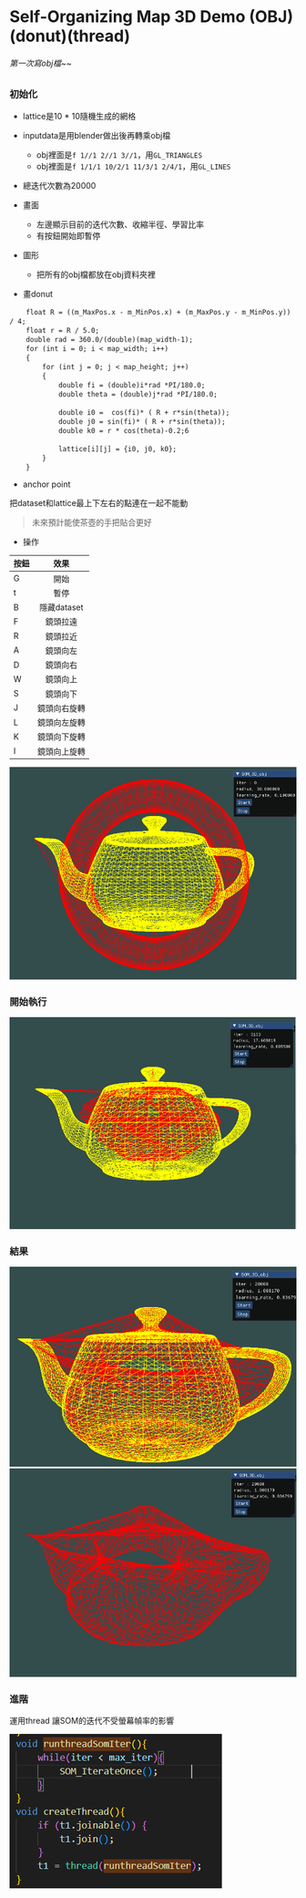 # Self-Organizing Map 3D Demo (OBJ)(donut)(thread)

###### 第一次寫obj檔~~ ######

### 初始化
* lattice是10 * 10隨機生成的網格
* inputdata是用blender做出後再轉乘obj檔
    * obj裡面是``` f 1//1 2//1 3//1 ```，用``` GL_TRIANGLES ```
    * obj裡面是``` f 1/1/1 10/2/1 11/3/1 2/4/1 ```，用``` GL_LINES ```
* 總迭代次數為20000
* 畫面
    * 左邊顯示目前的迭代次數、收縮半徑、學習比率
    * 有按鈕開始即暫停
* 圖形
	* 把所有的obj檔都放在obj資料夾裡
	
* 畫donut
```
    float R = ((m_MaxPos.x - m_MinPos.x) + (m_MaxPos.y - m_MinPos.y)) / 4;
    float r = R / 5.0;
    double rad = 360.0/(double)(map_width-1);
    for (int i = 0; i < map_width; i++)
    {
        for (int j = 0; j < map_height; j++)
        {
            double fi = (double)i*rad *PI/180.0;
            double theta = (double)j*rad *PI/180.0;

            double i0 =  cos(fi)* ( R + r*sin(theta));
            double j0 = sin(fi)* ( R + r*sin(theta));
            double k0 = r * cos(theta)-0.2;6

            lattice[i][j] = {i0, j0, k0};
        }
    }
```

* anchor point

把dataset和lattice最上下左右的點連在一起不能動
>未來預計能使茶壺的手把貼合更好

* 操作

| 按鈕  |	 效果	   |
| ---- |:-------------:|
| G    | 開始        |
| t    | 暫停        |
| B    | 隱藏dataset  |
| F    | 鏡頭拉遠     |
| R    | 鏡頭拉近     |
| A    | 鏡頭向左     |
| D    | 鏡頭向右     |
| W    | 鏡頭向上     |
| S    | 鏡頭向下     |
| J    | 鏡頭向右旋轉  |
| L    | 鏡頭向左旋轉  |
| K    | 鏡頭向下旋轉  |
| I    | 鏡頭向上旋轉  |

 ![](./image/start.png)

### 開始執行

 ![](./image/mid.png)

### 結果
 ![](./image/end0.png)
 ![](./image/end1.png)

### 進階
運用thread
讓SOM的迭代不受螢幕幀率的影響

 ![](./image/code.png)